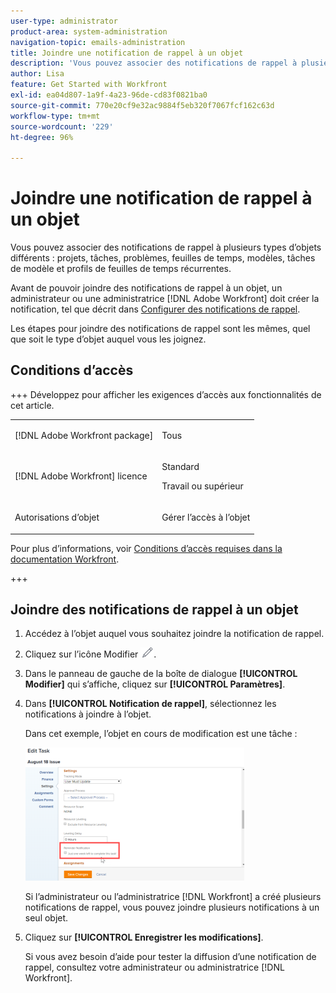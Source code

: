 ```yaml
---
user-type: administrator
product-area: system-administration
navigation-topic: emails-administration
title: Joindre une notification de rappel à un objet
description: 'Vous pouvez associer des notifications de rappel à plusieurs types d’objets différents : projets, tâches, problèmes, feuilles de temps, modèles, tâches de modèle et profils de feuilles de temps récurrentes.'
author: Lisa
feature: Get Started with Workfront
exl-id: ea04d807-1a9f-4a23-96de-cd83f0821ba0
source-git-commit: 770e20cf9e32ac9884f5eb320f7067fcf162c63d
workflow-type: tm+mt
source-wordcount: '229'
ht-degree: 96%

---
```


# Joindre une notification de rappel à un objet

Vous pouvez associer des notifications de rappel à plusieurs types d’objets différents : projets, tâches, problèmes, feuilles de temps, modèles, tâches de modèle et profils de feuilles de temps récurrentes.

Avant de pouvoir joindre des notifications de rappel à un objet, un administrateur ou une administratrice [!DNL Adobe Workfront] doit créer la notification, tel que décrit dans [Configurer des notifications de rappel](../../administration-and-setup/manage-workfront/emails/set-up-reminder-notifications.md).

Les étapes pour joindre des notifications de rappel sont les mêmes, quel que soit le type d’objet auquel vous les joignez.

## Conditions d’accès

+++ Développez pour afficher les exigences d’accès aux fonctionnalités de cet article.

<table style="table-layout:auto"> 
 <col> 
 </col> 
 <col> 
 </col> 
 <tbody> 
  <tr> 
   <td role="rowheader">[!DNL Adobe Workfront package]</td> 
   <td> <p>Tous</p> </td> 
  </tr> 
  <tr> 
   <td role="rowheader">[!DNL Adobe Workfront] licence</td> 
   <td> 
   <p>Standard</p>
   <p>Travail ou supérieur</p> </td> 
  </tr> 
  <tr> 
   <td role="rowheader">Autorisations d’objet</td> 
   <td> <p>Gérer l’accès à l’objet</p>  </td> 
  </tr> 
 </tbody> 
</table>

Pour plus d’informations, voir [Conditions d’accès requises dans la documentation Workfront](/help/quicksilver/administration-and-setup/add-users/access-levels-and-object-permissions/access-level-requirements-in-documentation.md).

+++

## Joindre des notifications de rappel à un objet

1. Accédez à l’objet auquel vous souhaitez joindre la notification de rappel.
1. Cliquez sur l’icône Modifier ![icône Modifier](assets/edit-icon.png).
1. Dans le panneau de gauche de la boîte de dialogue **[!UICONTROL Modifier]** qui s’affiche, cliquez sur **[!UICONTROL Paramètres]**.

1. Dans **[!UICONTROL Notification de rappel]**, sélectionnez les notifications à joindre à l’objet.

   Dans cet exemple, l’objet en cours de modification est une tâche :

   ![ Notification de rappel ](assets/reminder-notification-select-one-350x213.png)

   Si l’administrateur ou l’administratrice [!DNL Workfront] a créé plusieurs notifications de rappel, vous pouvez joindre plusieurs notifications à un seul objet.

1. Cliquez sur **[!UICONTROL Enregistrer les modifications]**.

   Si vous avez besoin d’aide pour tester la diffusion d’une notification de rappel, consultez votre administrateur ou administratrice [!DNL Workfront].
